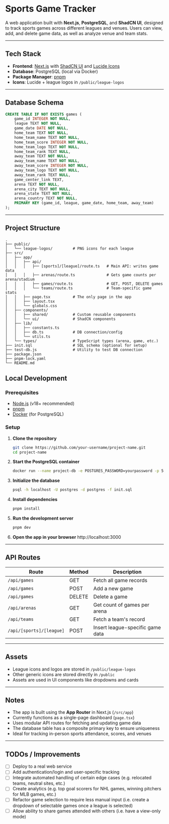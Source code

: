 # Sports Game Tracker

A web application built with **Next.js**, **PostgreSQL**, and **ShadCN UI**, designed to track sports games across different leagues and venues. Users can view, add, and delete game data, as well as analyze venue and team stats.

---

## Tech Stack

- **Frontend**: [Next.js](https://nextjs.org/) with [ShadCN UI](https://ui.shadcn.com/) and [Lucide Icons](https://lucide.dev/)
- **Database**: PostgreSQL (local via Docker)
- **Package Manager**: [pnpm](https://pnpm.io/)
- **Icons**: Lucide + league logos in `/public/league-logos`

---

## Database Schema

```sql
CREATE TABLE IF NOT EXISTS games (
    game_id INTEGER NOT NULL,
    league TEXT NOT NULL, 
    game_date DATE NOT NULL,
    home_team TEXT NOT NULL,
    home_team_name TEXT NOT NULL,
    home_team_score INTEGER NOT NULL,
    home_team_logo TEXT NOT NULL,
    home_team_rank TEXT NULL,
    away_team TEXT NOT NULL,
    away_team_name TEXT NOT NULL,
    away_team_score INTEGER NOT NULL,
    away_team_logo TEXT NOT NULL,
    away_team_rank TEXT NULL,
    game_center_link TEXT,
    arena TEXT NOT NULL,
    arena_city TEXT NOT NULL,
    arena_state TEXT NOT NULL,
    arena_country TEXT NOT NULL,
    PRIMARY KEY (game_id, league, game_date, home_team, away_team)
);
```

---

## Project Structure

```
.
├── public/
│   └── league-logos/         # PNG icons for each league
├── src/
│   ├── app/
│   │   ├── api/
│   │   │   ├── [sports]/[league]/route.ts   # Main API: writes game data
│   │   │   ├── arenas/route.ts              # Gets game counts per arena/stadium
│   │   │   ├── games/route.ts               # GET, POST, DELETE games
│   │   │   └── teams/route.ts               # Team-specific game stats
│   │   ├── page.tsx          # The only page in the app
│   │   ├── layout.tsx
│   │   └── globals.css
│   ├── components/
│   │   ├── shared/           # Custom reusable components
│   │   └── ui/               # ShadCN components
│   ├── lib/
│   │   ├── constants.ts
│   │   ├── db.ts             # DB connection/config
│   │   └── utils.ts
│   └── types/                # TypeScript types (arena, game, etc.)
├── init.sql                  # SQL schema (optional for setup)
├── test-db.js                # Utility to test DB connection
├── package.json
├── pnpm-lock.yaml
└── README.md
```

## Local Development

### Prerequisites

- [Node.js](https://nodejs.org/) (v18+ recommended)
- [pnpm](https://pnpm.io/)
- [Docker](https://www.docker.com/) (for PostgreSQL)

### Setup

1. **Clone the repository**
   ```bash
   git clone https://github.com/your-username/project-name.git
   cd project-name
   ```

2. **Start the PostgreSQL container**
   ```bash
   docker run --name project-db -e POSTGRES_PASSWORD=yourpassword -p 5432:5432 -d postgres
   ```

3. **Initialize the database**
   ```bash
   psql -h localhost -U postgres -d postgres -f init.sql
   ```

4. **Install dependencies**
   ```bash
   pnpm install
   ```

5. **Run the development server**
   ```bash
   pnpm dev
   ```

6. **Open the app in your browser**
   http://localhost:3000


---

## API Routes

| Route                        | Method | Description                           |
|-----------------------------|--------|---------------------------------------|
| `/api/games`                | GET    | Fetch all game records                |
| `/api/games`                | POST   | Add a new game                        |
| `/api/games`                | DELETE | Delete a game                         |
| `/api/arenas`               | GET    | Get count of games per arena          |
| `/api/teams`                | GET    | Fetch a team's record                 |
| `/api/[sports]/[league]`    | POST   | Insert league-specific game data      |


---

## Assets

- League icons and logos are stored in `/public/league-logos`
- Other generic icons are stored directly in `/public`
- Assets are used in UI components like dropdowns and cards

---

## Notes

- The app is built using the **App Router** in Next.js (`/src/app`)
- Currently functions as a single-page dashboard (`page.tsx`)
- Uses modular API routes for fetching and updating game data
- The database table has a composite primary key to ensure uniqueness
- Ideal for tracking in-person sports attendance, scores, and venues

---

## TODOs / Improvements

- [ ] Deploy to a real web service
- [ ] Add authentication/login and user-specific tracking
- [ ] Integrate automated handling of certain edge cases (e.g. relocated teams, neutral sites, etc.)
- [ ] Create analytics (e.g. top goal scorers for NHL games, winning pitchers for MLB games, etc.)
- [ ] Refactor game selection to require less manual input (i.e. create a dropdown of selectable games once a league is selected)
- [ ] Allow ability to share games attended with others (i.e. have a view-only mode)
